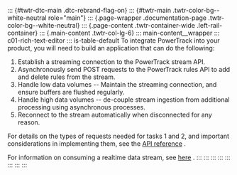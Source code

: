 ::: {#twtr-dtc-main .dtc-rebrand-flag-on}
::: {#twtr-main .twtr-color-bg--white-neutral role="main"}
::: {.page-wrapper .documentation-page .twtr-color-bg--white-neutral}
::: {.page-content .twtr-container-wide .left-rail-container}
::: {.main-content .twtr-col-lg-6}
::: main-content__wrapper
::: c01-rich-text-editor
::: is-table-default
To integrate PowerTrack into your product, you will need to build an
application that can do the following:

1.  Establish a streaming connection to the PowerTrack stream API.
2.  Asynchronously send POST requests to the PowerTrack rules API to add
    and delete rules from the stream.
3.  Handle low data volumes -- Maintain the streaming connection, and
    ensure buffers are flushed regularly.
4.  Handle high data volumes -- de-couple stream ingestion from
    additional processing using asynchronous processes.
5.  Reconnect to the stream automatically when disconnected for any
    reason.

For details on the types of requests needed for tasks 1 and 2, and
important considerations in implementing them, see the [API
reference](/en/docs/twitter-api/enterprise/powertrack-api/api-reference)
.

For information on consuming a realtime data stream, see
[here](/en/docs/tutorials/consuming-streaming-data.html) .
:::
:::
:::
:::
:::
:::
:::
:::
